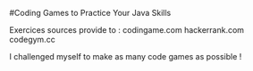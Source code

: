 #Coding Games to Practice Your Java Skills

Exercices sources provide to :
codingame.com
hackerrank.com
codegym.cc

I challenged myself to make as many code games as possible !


